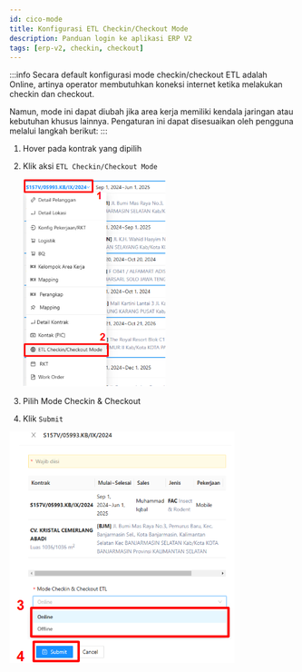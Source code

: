 ```yaml
---
id: cico-mode
title: Konfigurasi ETL Checkin/Checkout Mode
description: Panduan login ke aplikasi ERP V2
tags: [erp-v2, checkin, checkout]
---
```

:::info
Secara default konfigurasi mode checkin/checkout ETL adalah Online, artinya operator membutuhkan koneksi internet ketika melakukan checkin dan checkout.

Namun, mode ini dapat diubah jika area kerja memiliki kendala jaringan atau kebutuhan khusus lainnya. Pengaturan ini dapat disesuaikan oleh pengguna melalui langkah berikut:
:::
1. Hover pada kontrak yang dipilih
2. Klik aksi `ETL Checkin/Checkout Mode`

    ![Aksi](../img/cico.png)

3. Pilih Mode Checkin & Checkout
4. Klik `Submit`

![Konfigurasi](../img/cicoo.png)
